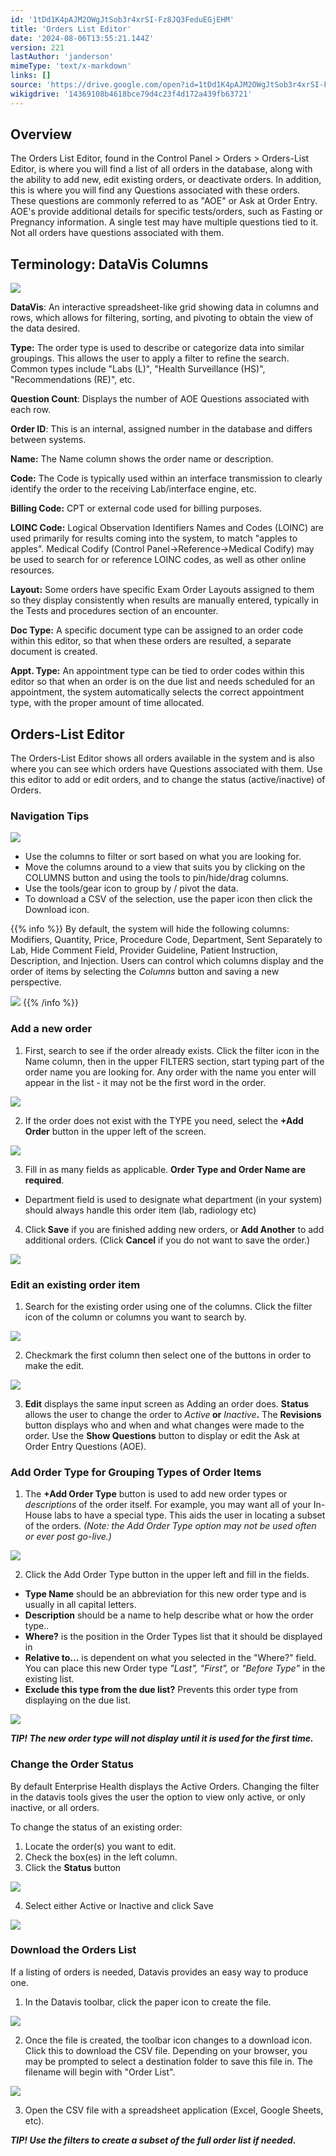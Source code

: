 ```yaml
---
id: '1tDd1K4pAJM2OWgJtSob3r4xrSI-Fz8JQ3FeduEGjEHM'
title: 'Orders List Editor'
date: '2024-08-06T13:55:21.144Z'
version: 221
lastAuthor: 'janderson'
mimeType: 'text/x-markdown'
links: []
source: 'https://drive.google.com/open?id=1tDd1K4pAJM2OWgJtSob3r4xrSI-Fz8JQ3FeduEGjEHM'
wikigdrive: '14369108b4618bce79d4c23f4d172a439fb63721'
---
```

## Overview

The Orders List Editor, found in the Control Panel > Orders > Orders-List Editor, is where you will find a list of all orders in the database, along with the ability to add new, edit existing orders, or deactivate orders. In addition, this is where you will find any Questions associated with these orders. These questions are commonly referred to as "AOE" or Ask at Order Entry. AOE's provide additional details for specific tests/orders, such as Fasting or Pregnancy information. A single test may have multiple questions tied to it. Not all orders have questions associated with them.

## Terminology: DataVis Columns

![](../orders-list-editor.assets/dad08343e74b63bbeca288226b0a46af.png)

**DataVis**: An interactive spreadsheet-like grid showing data in columns and rows, which allows for filtering, sorting, and pivoting to obtain the view of the data desired.

**Type:** The order type is used to describe or categorize data into similar groupings. This allows the user to apply a filter to refine the search. Common types include "Labs (L)", "Health Surveillance (HS)", "Recommendations (RE)", etc.

**Question Count**: Displays the number of AOE Questions associated with each row.

**Order ID**: This is an internal, assigned number in the database and differs between systems.

**Name:** The Name column shows the order name or description.

**Code:** The Code is typically used within an interface transmission to clearly identify the order to the receiving Lab/interface engine, etc.

**Billing Code:** CPT or external code used for billing purposes.

**LOINC Code:**  Logical Observation Identifiers Names and Codes (LOINC) are used primarily for results coming into the system, to match "apples to apples". Medical Codify (Control Panel->Reference->Medical Codify) may be used to search for or reference LOINC codes, as well as other online resources.

**Layout:** Some orders have specific Exam Order Layouts assigned to them so they display consistently when results are manually entered, typically in the Tests and procedures section of an encounter.

**Doc Type:** A specific document type can be assigned to an order code within this editor, so that when these orders are resulted, a separate document is created.

**Appt. Type:** An appointment type can be tied to order codes within this editor so that when an order is on the due list and needs scheduled for an appointment, the system automatically selects the correct appointment type, with the proper amount of time allocated.

## Orders-List Editor

The Orders-List Editor shows all orders available in the system and is also where you can see which orders have Questions associated with them. Use this editor to add or edit orders, and to change the status (active/inactive) of Orders.

### Navigation Tips

![](../orders-list-editor.assets/4a48f54ee82a0b8f4b96bf7a22053e04.png)

* Use the columns to filter or sort based on what you are looking for.
* Move the columns around to a view that suits you by clicking on the COLUMNS button and using the tools to pin/hide/drag columns.
* Use the tools/gear icon to group by / pivot the data.
* To download a CSV of the selection, use the paper icon then click the Download icon.

{{% info %}}
By default, the system will hide the following columns: Modifiers, Quantity, Price, Procedure Code, Department, Sent Separately to Lab, Hide Comment Field, Provider Guideline, Patient Instruction, Description, and Injection. Users can control which columns display and the order of items by selecting the *Columns* button and saving a new perspective.



![](../orders-list-editor.assets/b720575b9f2db751be03b45f79225293.png)
{{% /info %}}

### Add a new order

1. First, search to see if the order already exists. Click the filter icon in the Name column, then in the upper FILTERS section, start typing part of the order name you are looking for. Any order with the name you enter will appear in the list - it may not be the first word in the order.

![](../orders-list-editor.assets/8ef59cd717a2c2278bb52e94e3775e75.png)

2. If the order does not exist with the TYPE you need, select the <strong>+Add Order</strong> button in the upper left of the screen.

![](../orders-list-editor.assets/c8ebd4f45bd05c995059225bc7ceabe6.png)

3. Fill in as many fields as applicable. <strong>Order Type and Order Name are required</strong>.

* Department field is used to designate what department (in your system) should always handle this order item (lab, radiology etc)
4. Click<strong> Save</strong> if you are finished adding new orders, or <strong>Add Another</strong> to add additional orders. (Click <strong>Cancel</strong> if you do not want to save the order.)

![](../orders-list-editor.assets/a95f548c8421c290062881f3c4014274.png)

### Edit an existing order item

1. Search for the existing order using one of the columns. Click the filter icon of the column or columns you want to search by.

![](../orders-list-editor.assets/d6bd8464c648d27c325b78d71981a659.png)

2. Checkmark the first column then select one of the buttons in order to make the edit.

![](../orders-list-editor.assets/9010f838d041f05d8a772fd85dabec5f.png)

3. <strong>Edit</strong> displays the same input screen as Adding an order does. <strong>Status</strong> allows the user to change the order to <em>Active</em><strong> or</strong> <em>Inactive</em><strong>.</strong> The <strong>Revisions</strong> button displays who and when and what changes were made to the order. Use the <strong>Show Questions</strong> button to display or edit the Ask at Order Entry Questions (AOE).

### Add Order Type for Grouping Types of Order Items

1. The <strong>+Add Order Type</strong> button is used to add new order types or <em>descriptions</em> of the order itself. For example, you may want all of your In-House labs to have a special type. This aids the user in locating a subset of the orders. <em>(Note: the Add Order Type option may not be used often or ever post go-live.)</em>

![](../orders-list-editor.assets/ea3c82d8a4903986c648c2860f467dfa.png)

2. Click the Add Order Type button in the upper left and fill in the fields.

* <strong>Type Name</strong> should be an abbreviation for this new order type and is usually in all capital letters.
* <strong>Description</strong> should be a name to help describe what or how the order type..
* <strong>Where?</strong> is the position in the Order Types list that it should be displayed in
* <strong>Relative to…</strong> is dependent on what you selected in the "Where?" field. You can place this new Order type <em>"Last", "First",</em> or <em>"Before Type"</em> in the existing list.
* <strong>Exclude this type from the due list?</strong> Prevents this order type from displaying on the due list.

![](../orders-list-editor.assets/90a1e620cdc30c3c5140bcf1a5568c7d.png)

**_TIP! The new order type will not display until it is used for the first time._**

### Change the Order Status

By default Enterprise Health displays the Active Orders. Changing the filter in the datavis tools gives the user the option to view only active, or only inactive, or all orders.

To change the status of an existing order:

1. Locate the order(s) you want to edit.
2. Check the box(es) in the left column.
3. Click the <strong>Status</strong> button

![](../orders-list-editor.assets/434e21b21932aa60c08d46c43c488f09.png)

4. Select either Active or Inactive and click Save

![](../orders-list-editor.assets/e43050f1c29cc7e6a72718a90ae19834.png)

### Download the Orders List

If a listing of orders is needed, Datavis provides an easy way to produce one.

1. In the Datavis toolbar, click the paper icon to create the file.

![](../orders-list-editor.assets/6831182f0b0f8484054baf5331272f05.png)

2. Once the file is created, the toolbar icon changes to a download icon. Click this to download the CSV file.  Depending on your browser, you may be prompted to select a destination folder to save this file in. The filename will begin with "Order List".

![](../orders-list-editor.assets/841c2468ea8d9d5de82aa004ae297af9.png)

3. Open the CSV file with a spreadsheet application (Excel, Google Sheets, etc).

**_TIP! Use the filters to create a subset of the full order list if needed._**
